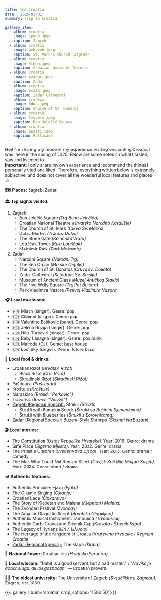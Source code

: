 ```yaml
---
title: 🇭🇷 Croatia
date: '2025-03-01'
summary: Trip to Croatia

gallery_item:
  - album: croatia
    image: 1pano.jpeg
    caption: Zagreb
  - album: croatia
    image: 2church.jpeg
    caption: St. Mark's Church (Zagreb)
  - album: croatia
    image: 3thea.jpeg
    caption: Croatian National Theatre
  - album: croatia
    image: 4zadar.jpeg
    caption: Zadar
  - album: croatia
    image: 5cath.jpeg
    caption: Zadar Cathedral
  - album: croatia
    image: 6don.jpeg
    caption: Church of St. Donatus 
  - album: croatia
    image: 7square.jpeg
    caption: Ban Jelačić Square
  - album: croatia
    image: 8pasti.jpeg
    caption: Pašticada
---
```

Hej! I'm sharing a glimpse of my experience visiting enchanting Croatia. I was there in the spring of 2025. Below are some notes on what I tasted, saw and listened to.<br>
<b>Important:</b> I only share my own experience and recommend the things I personally tried and liked. Therefore, everything written below is extremely subjective, and does not cover all the wonderful local features and places ☺️.

<b>🗺 Places:</b> Zagreb, Zadar.<br>

<b>🏛 Top sights visited: </b>
1. Zagreb
    - Ban Jelačić Square <i>(Trg Bana Jelačića)</i>
    - Croatian National Theatre <i>(Hrvatsko Narodno Kazalište)</i>
    - The Church of St. Mark <i>(Crkva Sv. Marka)</i>
    - Dolac Market <i>(Tržnica Dolac)</i>
    - The Stone Gate <i>(Kamenita Vrata)</i>
    - Lotrščak Tower <i>(Kula Lotrščak)</i>
    - Maksimir Park <i>(Park Maksimir)</i>
2. Zadar
    - Narodni Square <i>(Narodni Trg)</i>
    - The Sea Organ <i>(Morske Orgulje)</i>
    - The Church of St. Donatus <i>(Crkva sv. Donata)</i>
    - Zadar Cathedral <i>(Katedrala Sv. Stošije)</i>
    - Museum of Ancient Glass <i>(Muzej Antičkog Stakla)</i>
    - The Five Wells Square <i>(Trg Pet Bunara)</i>
    - Park Vladimira Nazora <i>(Perivoj Vladimira Nazora)</i>    


<b>🎧 Local musicians: </b>
- 🇭🇷 Miach (singer). Genre: pop
- 🇭🇷 Gibonni (singer). Genre: pop
- 🇭🇷 Valentino Bošković (band). Genre: pop
- 🇭🇷 Jelena Rozga (singer). Genre: pop
- 🇭🇷 Nika Turković (singer). Genre: pop
- 🇺🇳 Baby Lasagna (singer). Genre: pop punk
- 🇺🇳 Matroda (DJ). Genre: bass house
- 🇺🇳 Lost Sky (singer). Genre: future bass

<b>🥘 Local food & drinks: </b>
- Croatian Rižot <i>(Hrvatski Rižot)</i>
  - Black Rižot <i>(Crni Rižot)</i>
  - Skradinski Rižot <i>(Skradinski Rižot)</i>
- Pašticada <i>(Pašticada)</i>
- Kroštule <i>(Kroštule)</i>
- Maraskino <i>(Brand: "Perković")</i>
- Travarica <i>(Brand: "Velebit")</i>
- <u>Zagreb (Regional Special):</u> Štrukli <i>(Štrukli)</i>
  - Štrukli with Pumpkin Seeds <i>(Štrukli sa Bučinim Sjemenkama)</i>
  - Štrukli with Blueberries <i>(Štrukli s Borovnicama)</i>
- <u>Zadar (Regional Special):</u> Buzara-Style Shrimps <i>(Škampi Na Buzaru)</i>


<b>🎬 Local movies:</b>
- The Constitution <i>(Ustav Republike Hrvatske)</i>. Year: 2016. Genre: drama
- Safe Place <i>(Sigurno Mjesto)</i>. Year: 2022. Genre: drama
- The Priest's Children <i>(Svecenikova Djeca)</i>. Year: 2013. Genre: drama / comedy
- The Man Who Could Not Remain Silent <i>(Covjek Koji Nije Mogao Sutjeti)</i>. Year: 2024. Genre: short / drama


<b>🪔 Authentic features:</b>
- Authentic Principle: Fjaka <i>(Fjaka)</i>
- The Ojkanje Singing <i>(Ojkanje)</i>
- Croatian Lace <i>(Čipkarstvo)</i>
- The Story of Klepetan and Malena <i>(Klepetan i Malena)</i>
- The Zvončari Festival <i>(Zvončari)</i>  
- The Angular Glagolitic Script <i>(Hrvatska Glagoljica)</i> 
- Authentic Musical Instrument: Tamburica <i>(Tamburica)</i>
- Authentic Garb: Cravat and Šibenik Cap <i>(Kravata i Šibenik Kapa)</i>  
- The Legacy of Illyrians <i>(Iliri / Ἰλλυριοί)</i>
- The Heritage of the Kingdom of Croatia <i>(Kraljevina Hrvatska / Regnum Croatiæ)</i>  
- <u>Zadar (Regional Special):</u> The Klapa <i>(Klapa)</i>


<b>💐 National flower: </b> Croatian Iris <i>(Hrvatska Perunika)</i>


<b>🦉 Local wisdom:</b> "Habit is a good servant, but a bad master." / "<i>Navika je dobar sluga, ali loš gospodar.</i>" — Croatian proverb


<b>👨‍🎓 The oldest university:</b> The University of Zagreb <i>(Sveučilište u Zagrebu)</i>, Zagreb, est. 1669. 


{{< gallery album="croatia" crop_options="150x150">}}
   

